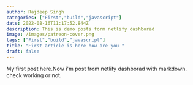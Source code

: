 ```yaml
---
author: Rajdeep Singh
categories: ["First","build","javascript"]
date: 2022-08-16T11:17:52.844Z
description: This is demo posts form netlify dashborad
image: /images/patreon-cover.png
tags: ["First","build","javascript"]
title: "First article is here how are you "
draft: false
---
```

My first post here.Now i'm post from netlify dashborad with markdown. check working or not.

